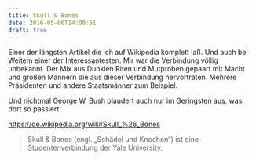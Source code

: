 ```yaml
---
title: Skull & Bones
date: 2016-05-06T14:00:51
draft: true
---
```


Einer der längsten Artikel die ich auf Wikipedia komplett laß. Und auch bei
Weitem einer der Interessantesten. Mir war die Verbindung völlig unbekannt.
Der Mix aus Dunklen Riten und Mutproben gepaart mit Macht und großen
Männern die aus dieser Verbindung hervortraten. Mehrere Präsidenten und
andere Staatsmänner zum Beispiel.

Und nichtmal George W. Bush plaudert auch nur im Geringsten aus, was dort
so passiert.

https://de.wikipedia.org/wiki/Skull_%26_Bones

> Skull & Bones (engl. „Schädel und Knochen“) ist eine Studentenverbindung
> der Yale University.
